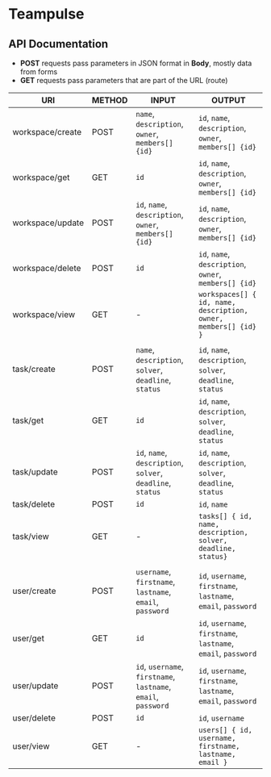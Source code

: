 # Teampulse
## API Documentation

- **POST** requests pass parameters in JSON format in **Body**, mostly data from forms
- **GET** requests pass parameters that are part of the URL (route)
                                        
| URI              | METHOD | INPUT                                                          | OUTPUT                                                          |
| ---------------- | ------ | -------------------------------------------------------------- | --------------------------------------------------------------- |
| workspace/create | POST   | `name`, `description`, `owner`, `members[] {id}`               | `id`, `name`, `description`, `owner`, `members[] {id}`          |
| workspace/get    | GET    | `id`                                                           | `id`, `name`, `description`, `owner`, `members[] {id}`          |
| workspace/update | POST   | `id`, `name`, `description`, `owner`, `members[] {id}`         | `id`, `name`, `description`, `owner`, `members[] {id}`          |
| workspace/delete | POST   | `id`                                                           | `id`, `name`, `description`, `owner`, `members[] {id}`          |
| workspace/view   | GET    | -                                                              | `workspaces[] { id, name, description, owner, members[] {id} }` |
|                  |        |                                                                |                                                                 |
| task/create      | POST   | `name`, `description`, `solver`, `deadline`, `status`          | `id`, `name`, `description`, `solver`, `deadline`, `status`     |
| task/get         | GET    | `id`                                                           | `id`, `name`, `description`, `solver`, `deadline`, `status`     |
| task/update      | POST   | `id`, `name`, `description`, `solver`, `deadline`, `status`    | `id`, `name`, `description`, `solver`, `deadline`, `status`     |
| task/delete      | POST   | `id`                                                           | `id`, `name`                                                    |
| task/view        | GET    | -                                                              | `tasks[] { id, name, description, solver, deadline, status}`    |
|                  |        |                                                                |                                                                 |
| user/create      | POST   | `username`, `firstname`, `lastname`, `email`, `password`       | `id`, `username`, `firstname`, `lastname`, `email`, `password`  |
| user/get         | GET    | `id`                                                           | `id`, `username`, `firstname`, `lastname`, `email`, `password`  |
| user/update      | POST   | `id`, `username`, `firstname`, `lastname`, `email`, `password` | `id`, `username`, `firstname`, `lastname`, `email`, `password`  |
| user/delete      | POST   | `id`                                                           | `id`, `username`                                                |
| user/view        | GET    | -                                                              | `users[] { id, username, firstname, lastname, email }`          |
